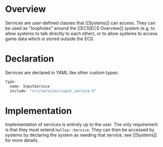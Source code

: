 # Overview
Services are user-defined classes that [[Systems]] can access. They can be used as "loopholes" around the [[ECS|ECS Overview]] system (e.g. to allow systems to talk directly to each other), or to allow systems to access game data which is stored outside the ECS.

# Declaration
Services are declared in YAML like other custom types:

```c++
type:
  name: InputService
  include: "src/services/input_service.h"
```

# Implementation
Implementation of services is entirely up to the user. The only requirement is that they must extend `Halley::Service`. They can then be accessed by systems by declaring the system as needing that service, see [[Systems]] for more details.
